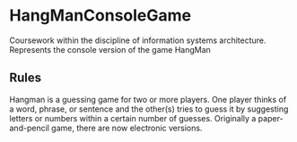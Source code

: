 # HangManConsoleGame
Coursework within the discipline of information systems architecture. Represents the console version of the game HangMan
## Rules 
Hangman is a guessing game for two or more players. One player thinks of a word, phrase, or sentence and the other(s) tries to guess it by suggesting letters or numbers within a certain number of guesses. Originally a paper-and-pencil game, there are now electronic versions.
